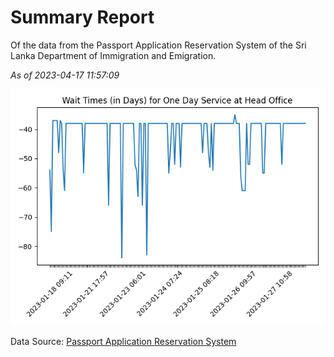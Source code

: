 # Summary Report

Of the data from the Passport Application Reservation System of the Sri Lanka Department of Immigration and Emigration.

*As of 2023-04-17 11:57:09*

![Wait Time Chart](summary.wait_time_chart.png)

Data Source: [Passport Application Reservation System](https://eservices.immigration.gov.lk:8443/appointment/pages/reservationApplication.xhtml)